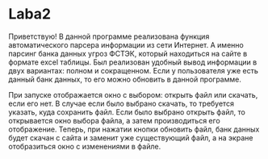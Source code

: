 # Laba2
Приветствую! В данной программе реализована функция автоматического парсера информации из сети Интернет. А именно парсинг банка данных угроз ФСТЭК, который находиться на сайте в формате excel таблицы. Был реализован удобный вывод информации в двух вариантах: полном и сокращенном.
Если у пользователя уже есть данный банк данных, то его можно обновить в данной программе.

При запуске отображается окно с выбором: открыть файл или скачать, если его нет.
В случае если было выбрано скачать, то требуется указать, куда сохранить файл.
Если было выбрано открыть файл, то открывается окно выбора файла, а затем производиться его отображение.
Теперь, при нажатии кнопки обновить файл, банк данных будет скачан с сайта и заменит уже существующий файл, а на экране отобразиться окно с изменениями в файле.

